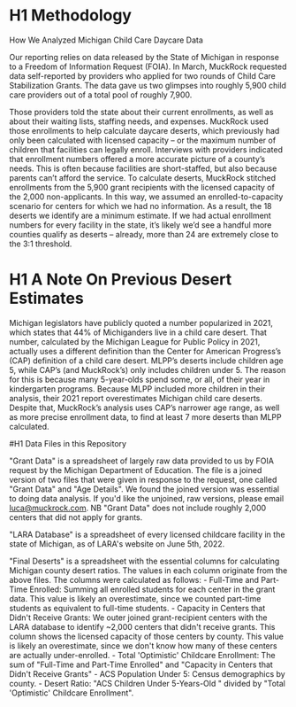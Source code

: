 # H1 Methodology

How We Analyzed Michigan Child Care Daycare Data

Our reporting relies on data released by the State of Michigan in response to a Freedom of Information Request (FOIA). In March, MuckRock requested data self-reported by providers who applied for two rounds of Child Care Stabilization Grants. The data gave us two glimpses into roughly 5,900 child care providers out of a total pool of roughly 7,900.

Those providers told the state about their current enrollments, as well as about their waiting lists, staffing needs, and expenses. MuckRock used those enrollments to help calculate daycare deserts, which previously had only been calculated with licensed capacity – or the maximum number of children that facilities can legally enroll. Interviews with providers indicated that enrollment numbers offered a more accurate picture of a county’s needs. This is often because facilities are short-staffed, but also because parents can’t afford the service. To calculate deserts, MuckRock stitched enrollments from the 5,900 grant recipients with the licensed capacity of the 2,000 non-applicants. In this way, we assumed an enrolled-to-capacity scenario for centers for which we had no information. As a result, the 18 deserts we identify are a minimum estimate. If we had actual enrollment numbers for every facility in the state, it’s likely we’d see a handful more counties qualify as deserts – already, more than 24 are extremely close to the 3:1 threshold.

# H1 A Note On Previous Desert Estimates

Michigan legislators have publicly quoted a number popularized in 2021, which states that 44% of Michiganders live in a child care desert. That number, calculated by the Michigan League for Public Policy in 2021, actually uses a different definition than the Center for American Progress’s (CAP) definition of a child care desert. MLPP’s deserts include children age 5, while CAP’s (and MuckRock’s) only includes children under 5. The reason for this is because many 5-year-olds spend some, or all, of their year in kindergarten programs. Because MLPP included more children in their analysis, their 2021 report overestimates Michigan child care deserts. Despite that, MuckRock’s analysis uses CAP’s narrower age range, as well as more precise enrollment data, to find at least 7 more deserts than MLPP calculated.

#H1 Data Files in this Repository

"Grant Data" is a spreadsheet of largely raw data provided to us by FOIA request by the Michigan Department of Education. The file is a joined version of two files that were given in response to the request, one called "Grant Data" and "Age Details". We found the joined version was essential to doing data analysis. If you'd like the unjoined, raw versions, please email luca@muckrock.com. NB "Grant Data" does not include roughly 2,000 centers that did not apply for grants. 

"LARA Database" is a spreadsheet of every licensed childcare facility in the state of Michigan, as of LARA's website on June 5th, 2022.

"Final Deserts" is a spreadsheet with the essential columns for calculating Michigan county desert ratios. The values in each column originate from the above files. The columns were calculated as follows:
    - Full-Time and Part-Time Enrolled: Summing all enrolled students for each center in the grant data. This value is likely an overestimate, since we counted part-time students as equivalent to full-time students.
    - Capacity in Centers that Didn't Receive Grants: We outer joined grant-recipient centers with the LARA database to identify ~2,000 centers that didn't receive grants. This column shows the licensed capacity of those centers by county. This value is likely an overestimate, since we don't know how many of these centers are actually under-enrolled.
    - Total 'Optimistic' Childcare Enrollment: The sum of "Full-Time and Part-Time Enrolled" and "Capacity in Centers that Didn't Receive Grants"
    - ACS Population Under 5: Census demographics by county.
    - Desert Ratio: "ACS Children Under 5-Years-Old	" divided by "Total 'Optimistic' Childcare Enrollment".
